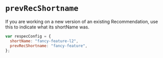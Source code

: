 # `prevRecShortname`

If you are working on a new version of an existing Recommendation, use this to indicate what its shortName was.


```js "example": "Set shortName for previous version of recommendation."
var respecConfig = {
  shortName: "fancy-feature-l2",
  prevRecShortname: "fancy-feature",
};
```
